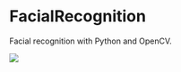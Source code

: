 # FacialRecognition
Facial recognition with Python and OpenCV.

<img src=”https://user-images.githubusercontent.com/38991529/94171689-eed14480-fe67-11ea-8fe6-d45e3465d22b.png”>
